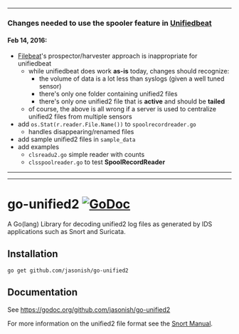 ***

### Changes needed to use the spooler feature in [Unifiedbeat](https://github.com/cleesmith/unifiedbeat)

#### Feb 14, 2016:

* [Filebeat](https://github.com/elastic/beats)'s prospector/harvester approach is inappropriate for unifiedbeat
  * while unifiedbeat does work **as-is** today, changes should recognize:
    * the volume of data is a lot less than syslogs (given a well tuned sensor)
    * there's only one folder containing unified2 files
    * there's only one unified2 file that is **active** and should be **tailed**
  * of course, the above is all wrong if a server is used to centralize unified2 files from multiple sensors
* add ```os.Stat(r.reader.File.Name())``` to ```spoolrecordreader.go```
  * handles disappearing/renamed files
* add sample unified2 files in ```sample_data```
* add examples
  * ```clsreadu2.go``` simple reader with counts
  * ```clsspoolreader.go``` to test **SpoolRecordReader**

***
***

# go-unified2 [![GoDoc](https://godoc.org/github.com/jasonish/go-unified2?status.png)](https://godoc.org/github.com/jasonish/go-unified2)

A Go(lang) Library for decoding unified2 log files as generated by IDS
applications such as Snort and Suricata.

## Installation

```
go get github.com/jasonish/go-unified2
```

## Documentation

See https://godoc.org/github.com/jasonish/go-unified2

For more information on the unified2 file format see the
[Snort Manual](http://manual.snort.org/node44.html).

